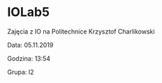 # IOLab5
Zajęcia z IO na Politechnice
Krzysztof Charlikowski

Data: 05.11.2019

Godzina: 13:54

Grupa: I2
